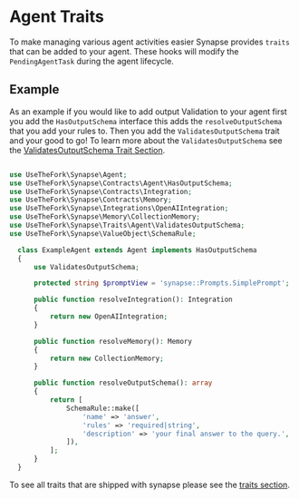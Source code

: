 # Agent Traits

To make managing various agent activities easier Synapse provides `traits` that can be added to your agent. These hooks will modify the `PendingAgentTask` during the agent lifecycle. 

## Example
As an example if you would like to add output Validation to your agent first you add the `HasOutputSchema` interface this adds the `resolveOutputSchema` that you add your rules to. Then you add the `ValidatesOutputSchema` trait and your good to go! To learn more about the `ValidatesOutputSchema` see the [ValidatesOutputSchema Trait Section](/traits/validates-output-schema).

```php

use UseTheFork\Synapse\Agent;
use UseTheFork\Synapse\Contracts\Agent\HasOutputSchema;
use UseTheFork\Synapse\Contracts\Integration;
use UseTheFork\Synapse\Contracts\Memory;
use UseTheFork\Synapse\Integrations\OpenAIIntegration;
use UseTheFork\Synapse\Memory\CollectionMemory;
use UseTheFork\Synapse\Traits\Agent\ValidatesOutputSchema;
use UseTheFork\Synapse\ValueObject\SchemaRule;

  class ExampleAgent extends Agent implements HasOutputSchema
  {
      use ValidatesOutputSchema;

      protected string $promptView = 'synapse::Prompts.SimplePrompt';

      public function resolveIntegration(): Integration
      {
          return new OpenAIIntegration;
      }

      public function resolveMemory(): Memory
      {
          return new CollectionMemory;
      }

      public function resolveOutputSchema(): array
      {
          return [
              SchemaRule::make([
                  'name' => 'answer',
                  'rules' => 'required|string',
                  'description' => 'your final answer to the query.',
              ]),
          ];
      }
  }
```

To see all traits that are shipped with synapse please see the [traits section](/traits).
